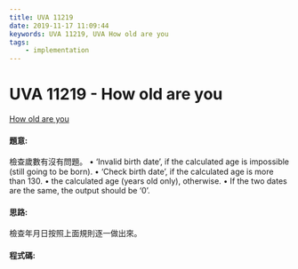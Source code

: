 ```yaml
---
title: UVA 11219
date: 2019-11-17 11:09:44
keywords: UVA 11219, UVA How old are you
tags:
    - implementation
---
```

# UVA 11219 - How old are you
[How old are you](https://onlinejudge.org/external/112/11219.pdf)


#### 題意:
檢查歲數有沒有問題。
• ‘Invalid birth date’, if the calculated age is impossible (still going to be born).
• ‘Check birth date’, if the calculated age is more than 130.
• the calculated age (years old only), otherwise.
• If the two dates are the same, the output should be ‘0’.
<!-- more -->
#### 思路:
檢查年月日按照上面規則逐一做出來。

#### 程式碼:
<script src="https://gist.github.com/Daviswww/32722835e89a939908d24db15261995a.js"></script>
